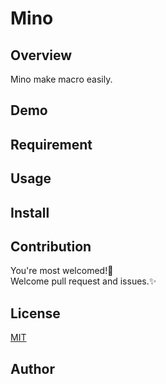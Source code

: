 # Mino

## Overview
Mino make macro easily.

## Demo

## Requirement

## Usage

## Install

## Contribution
You're most welcomed!💓   
Welcome pull request and issues.✨

## License
[MIT](http://opensource.org/licenses/mit-license.php)

## Author
[](https://github.com/)

